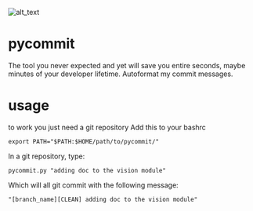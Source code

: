 ![alt_text](https://imgs.xkcd.com/comics/automation.png)

# pycommit
The tool you never expected and yet will save you entire seconds, maybe minutes of your developer lifetime.
Autoformat my commit messages. 

# usage
to work you just need a git repository
Add this to your bashrc
```
export PATH="$PATH:$HOME/path/to/pycommit/"
```
In a git repository, type:
```
pycommit.py "adding doc to the vision module" 
```
Which will all git commit with the following message:
```
"[branch_name][CLEAN] adding doc to the vision module"


